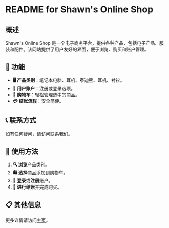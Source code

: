 # README for Shawn's Online Shop

## 概述
Shawn's Online Shop 是一个电子商务平台，提供各种产品，包括电子产品、服装和配件。该网站提供了用户友好的界面，便于浏览、购买和账户管理。

## 🌟 功能
- **🖥️ 产品类别**：笔记本电脑、耳机、泰迪熊、耳机、衬衫。
- **👤 用户账户**：注册或登录选项。
- **🛒 购物车**：轻松管理选中的商品。
- **💳 结账流程**：安全简便。

## 📞 联系方式
如有任何疑问，请访问[联系我们](https://shawn.sakura.ne.jp/shop/index.php)。

## 🚀 使用方法
1. **🔍 浏览**产品类别。
2. **🛍️ 选择**商品添加到购物车。
3. **🔑 登录**或**注册**账户。
4. **💸 进行结账**并完成购买。

## 📋 其他信息
更多详情请访问[主页](https://shawn.sakura.ne.jp/shop/index.php)。
